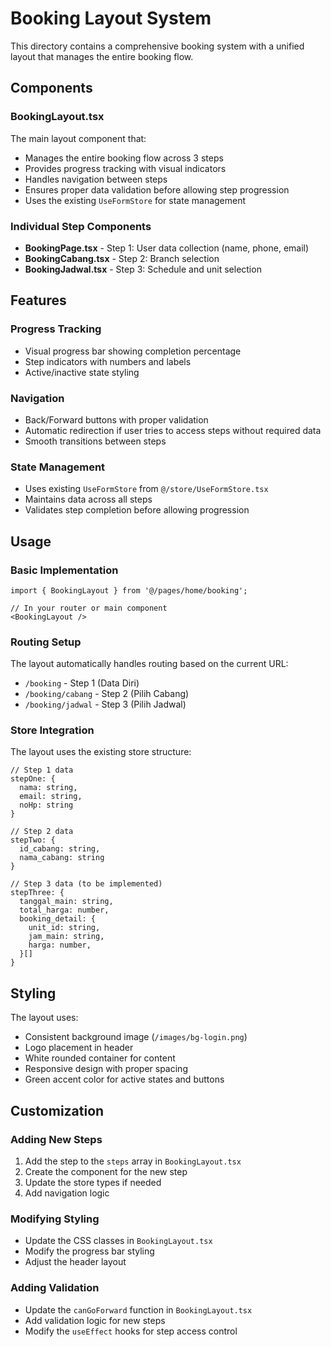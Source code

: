 # Booking Layout System

This directory contains a comprehensive booking system with a unified layout that manages the entire booking flow.

## Components

### BookingLayout.tsx
The main layout component that:
- Manages the entire booking flow across 3 steps
- Provides progress tracking with visual indicators
- Handles navigation between steps
- Ensures proper data validation before allowing step progression
- Uses the existing `UseFormStore` for state management

### Individual Step Components
- **BookingPage.tsx** - Step 1: User data collection (name, phone, email)
- **BookingCabang.tsx** - Step 2: Branch selection
- **BookingJadwal.tsx** - Step 3: Schedule and unit selection

## Features

### Progress Tracking
- Visual progress bar showing completion percentage
- Step indicators with numbers and labels
- Active/inactive state styling

### Navigation
- Back/Forward buttons with proper validation
- Automatic redirection if user tries to access steps without required data
- Smooth transitions between steps

### State Management
- Uses existing `UseFormStore` from `@/store/UseFormStore.tsx`
- Maintains data across all steps
- Validates step completion before allowing progression

## Usage

### Basic Implementation
```tsx
import { BookingLayout } from '@/pages/home/booking';

// In your router or main component
<BookingLayout />
```

### Routing Setup
The layout automatically handles routing based on the current URL:
- `/booking` - Step 1 (Data Diri)
- `/booking/cabang` - Step 2 (Pilih Cabang)
- `/booking/jadwal` - Step 3 (Pilih Jadwal)

### Store Integration
The layout uses the existing store structure:
```tsx
// Step 1 data
stepOne: {
  nama: string,
  email: string,
  noHp: string
}

// Step 2 data
stepTwo: {
  id_cabang: string,
  nama_cabang: string
}

// Step 3 data (to be implemented)
stepThree: {
  tanggal_main: string,
  total_harga: number,
  booking_detail: {
    unit_id: string,
    jam_main: string,
    harga: number,
  }[]
}
```

## Styling

The layout uses:
- Consistent background image (`/images/bg-login.png`)
- Logo placement in header
- White rounded container for content
- Responsive design with proper spacing
- Green accent color for active states and buttons

## Customization

### Adding New Steps
1. Add the step to the `steps` array in `BookingLayout.tsx`
2. Create the component for the new step
3. Update the store types if needed
4. Add navigation logic

### Modifying Styling
- Update the CSS classes in `BookingLayout.tsx`
- Modify the progress bar styling
- Adjust the header layout

### Adding Validation
- Update the `canGoForward` function in `BookingLayout.tsx`
- Add validation logic for new steps
- Modify the `useEffect` hooks for step access control 